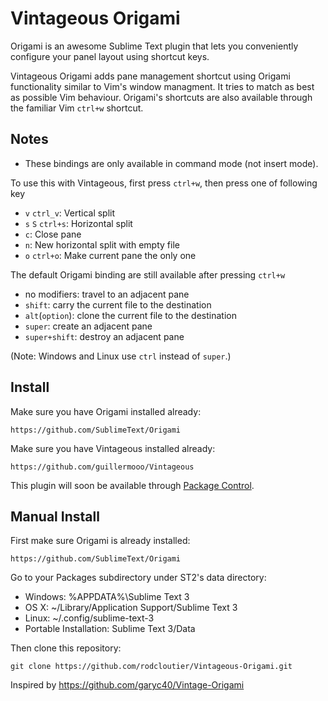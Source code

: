 Vintageous Origami
===============

Origami is an awesome Sublime Text plugin that lets you conveniently configure your panel layout using shortcut keys.

Vintageous Origami adds pane management shortcut using Origami functionality similar to Vim's window managment. It tries to match as best as possible Vim behaviour. Origami's shortcuts are also available through the familiar Vim `ctrl+w` shortcut.


Notes
-------

* These bindings are only available in command mode (not insert mode).

To use this with Vintageous, first press `ctrl+w`, then press one of following key

* `v` `ctrl_v`: Vertical split
* `s` `S` `ctrl+s`: Horizontal split
* `c`: Close pane
* `n`: New horizontal split with empty file
* `o` `ctrl+o`: Make current pane the only one

The default Origami binding are still available after pressing `ctrl+w`

* no modifiers: travel to an adjacent pane
* `shift`: carry the current file to the destination
* `alt`(`option`):  clone the current file to the destination
* `super`: create an adjacent pane
* `super+shift`: destroy an adjacent pane

(Note: Windows and Linux use `ctrl` instead of `super`.)

Install
-------

Make sure you have Origami installed already:

	https://github.com/SublimeText/Origami

Make sure you have Vintageous installed already:

	https://github.com/guillermooo/Vintageous



This plugin will soon be available through [Package Control](http://wbond.net/sublime_packages/package_control).


Manual Install
--------------

First make sure Origami is already installed:

	https://github.com/SublimeText/Origami

Go to your Packages subdirectory under ST2's data directory:

* Windows: %APPDATA%\Sublime Text 3
* OS X: ~/Library/Application Support/Sublime Text 3
* Linux: ~/.config/sublime-text-3
* Portable Installation: Sublime Text 3/Data

Then clone this repository:

    git clone https://github.com/rodcloutier/Vintageous-Origami.git


Inspired by https://github.com/garyc40/Vintage-Origami